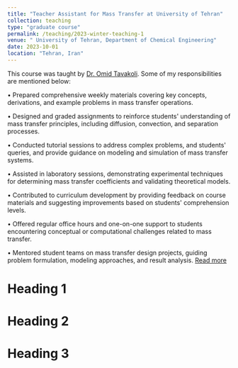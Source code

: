 ```yaml
---
title: "Teacher Assistant for Mass Transfer at University of Tehran"
collection: teaching
type: "graduate course"
permalink: /teaching/2023-winter-teaching-1
venue: " University of Tehran, Department of Chemical Engineering"
date: 2023-10-01
location: "Tehran, Iran"
---
```

This course was taught by <a href="https://scholar.google.com/citations?user=IVZdp4MAAAAJ&hl=en">Dr. Omid Tavakoli</a>. Some of my responsibilities are mentioned below:


•	Prepared comprehensive weekly materials covering key concepts, derivations, and example problems in mass transfer operations.

•	Designed and graded assignments to reinforce students' understanding of mass transfer principles, including diffusion, convection, and separation processes.

•	Conducted tutorial sessions to address complex problems, and students' queries, and provide guidance on modeling and simulation of mass transfer systems.

•	Assisted in laboratory sessions, demonstrating experimental techniques for determining mass transfer coefficients and validating theoretical models.

•	Contributed to curriculum development by providing feedback on course materials and suggesting improvements based on students' comprehension levels.

•	Offered regular office hours and one-on-one support to students encountering conceptual or computational challenges related to mass transfer.

•	Mentored student teams on mass transfer design projects, guiding problem formulation, modeling approaches, and result analysis.
<a href="https://shahabdavoudi.github.io/teaching/2014-spring-teaching-1.md" rel="permalink">Read more</a>

Heading 1
======

Heading 2
======

Heading 3
======
